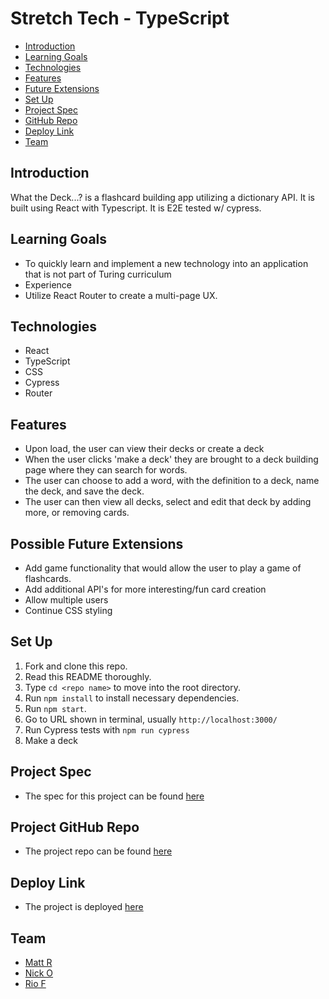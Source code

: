 
# Stretch Tech - TypeScript

- [Introduction](#introduction)
- [Learning Goals](#learning-goals)
- [Technologies](#technologies)
- [Features](#features)
- [Future Extensions](#possible-future-extensions)
- [Set Up](#set-up)
- [Project Spec](#project-spec)
- [GitHub Repo](#github-repo)
- [Deploy Link](#deploy-link)
- [Team](#team)


## Introduction
What the Deck...? is a flashcard building app utilizing a dictionary API.  It is built using React with Typescript. It is E2E tested w/ cypress. 


## Learning Goals
- To quickly learn and implement a new technology into an application that is not part of Turing curriculum
- Experience 
- Utilize React Router to create a multi-page UX.


## Technologies

  - React
  - TypeScript
  - CSS
  - Cypress
  - Router


## Features
- Upon load, the user can view their decks or create a deck
- When the user clicks 'make a deck' they are brought to a deck building page where they can search for words.
- The user can choose to add a word, with the definition to a deck, name the deck, and save the deck.
- The user can then view all decks, select and edit that deck by adding more, or removing cards.


## Possible Future Extensions
- Add game functionality that would allow the user to play a game of flashcards.
- Add additional API's for more interesting/fun card creation
- Allow multiple users
- Continue CSS styling


## Set Up
1. Fork and clone this repo.
2. Read this README thoroughly.
3. Type `cd <repo name>` to move into the root directory.
4. Run `npm install` to install necessary dependencies.
5. Run `npm start`.
6. Go to URL shown in terminal, usually `http://localhost:3000/`
7. Run Cypress tests with `npm run cypress`
8. Make a deck


## Project Spec
- The spec for this project can be found [here](https://frontend.turing.edu/projects/module-3/stretch.html)


## Project GitHub Repo
- The project repo can be found [here](https://github.com/mattruder/stretch-tech-flashcards-project)


## Deploy Link
- The project is deployed [here](https://warm-atoll-04071.herokuapp.com/)


## Team
- [Matt R](https://github.com/mattruder)
- [Nick O](https://github.com/orlov-n)
- [Rio F](https://github.com/friotious)

